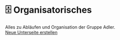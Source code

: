 # 🗄 Organisatorisches

Alles zu Abläufen und Organisation der Gruppe Adler.  
[Neue Unterseite erstellen](https://github.com/gruppe-adler/vuepress-wiki/new/master/docs/de/organisatorisches)